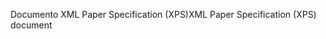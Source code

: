 <span data-ttu-id="10f90-101">Documento XML Paper Specification (XPS)</span><span class="sxs-lookup"><span data-stu-id="10f90-101">XML Paper Specification (XPS) document</span></span>